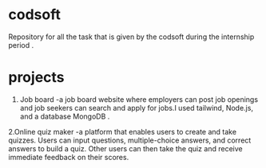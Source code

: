 # codsoft
Repository for all the task that is given by the codsoft during the internship period .

# projects 

1. Job board
   -a job board website where employers can post job openings and job seekers can
    search and apply for jobs.I used tailwind, Node.js, and a database  MongoDB .

2.Online quiz maker 
 -a platform that enables users to create and take quizzes. Users can input questions,
multiple-choice answers, and correct answers to build a quiz. Other users can then take the quiz
and receive immediate feedback on their scores.
